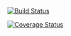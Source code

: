 [![Build Status](https://app.travis-ci.com/github/charlieh205/cs107test.svg?branch=master)](https://app.travis-ci.com/github/charlieh205/cs107test.svg?branch=master)  

[![Coverage Status](https://app.codecov.io/gh/charlieh205/cs107test/branch/master/graph/badge.svg)](https://app.codecov.io/gh/charlieh205/cs107test/branch/master/graph/badge.svg)